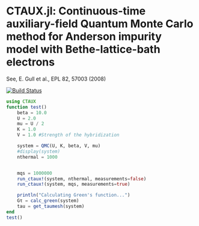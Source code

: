 
# CTAUX.jl: Continuous-time auxiliary-field Quantum Monte Carlo method for Anderson impurity model with Bethe-lattice-bath electrons

See, E. Gull et al., EPL 82, 57003 (2008)

[![Build Status](https://github.com/cometscome/CTAUX.jl/actions/workflows/CI.yml/badge.svg?branch=main)](https://github.com/cometscome/CTAUX.jl/actions/workflows/CI.yml?query=branch%3Amain)



```julia
using CTAUX
function test()
    beta = 10.0
    U = 2.0
    mu = U / 2
    K = 1.0
    V = 1.0 #Strength of the hybridization

    system = QMC(U, K, beta, V, mu)
    #display(system)
    nthermal = 1000


    mqs = 1000000
    run_ctaux!(system, nthermal, measurements=false)
    run_ctaux!(system, mqs, measurements=true)

    println("Calculating Green's function...")
    Gτ = calc_green(system)
    tau = get_taumesh(system)
end
test()
```